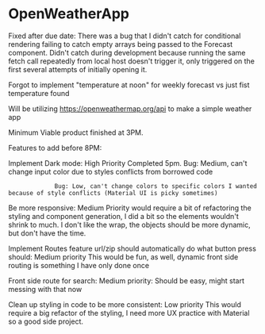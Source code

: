 # OpenWeatherApp

Fixed after due date: There was a bug that I didn't catch for conditional rendering failing to catch empty arrays being passed to the Forecast component. Didn't catch during development because running the same fetch call repeatedly from local host doesn't trigger it, only triggered on the first several attempts of initially opening it. 


Forgot to implement "temperature at noon" for weekly forecast vs just fist temperature found

Will be utilizing https://openweathermap.org/api to make a simple weather app

Minimum Viable product finished at 3PM. 

Features to add before 8PM:

Implement Dark mode: High Priority 
  Completed 5pm. Bug: Medium, can't change input color due to styles conflicts from                       borrowed code

                 Bug: Low, can't change colors to specific colors I wanted because of style conflicts (Material UI is picky sometimes)

Be more responsive: Medium Priority
  would require a bit of refactoring the styling and component generation, I did a bit so the elements wouldn't shrink to much. I don't like the wrap, the objects should be more dynamic, but don't have the time.

Implement Routes feature url/zip should automatically do what button press should: Medium priority
    This would be fun, as well, dynamic front side routing is something I have only done once

Front side route for search: Medium priority:
    Should be easy, might start messing with that now

Clean up styling in code to be more consistent: Low priority
  This would require a big refactor of the styling, I need more UX practice with Material so a good side project.
